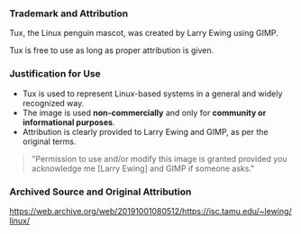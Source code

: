 ### Trademark and Attribution

Tux, the Linux penguin mascot, was created by Larry Ewing using GIMP.

Tux is free to use as long as proper attribution is given.

### Justification for Use

- Tux is used to represent Linux-based systems in a general and widely recognized way.
- The image is used **non-commercially** and only for **community or informational purposes**.
- Attribution is clearly provided to Larry Ewing and GIMP, as per the original terms.

> "Permission to use and/or modify this image is granted provided you acknowledge me [Larry Ewing] and GIMP if someone asks."

### Archived Source and Original Attribution

https://web.archive.org/web/20191001080512/https://isc.tamu.edu/~lewing/linux/
